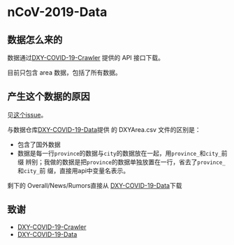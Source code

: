 # nCoV-2019-Data

## 数据怎么来的

数据通过[DXY-COVID-19-Crawler](https://github.com/BlankerL/DXY-COVID-19-Crawler)
提供的 API 接口下载。

目前只包含 area 数据，包括了所有数据。

## 产生这个数据的原因

见[这个issue](https://github.com/BlankerL/DXY-COVID-19-Data/issues/39)。

与数据仓库[DXY-COVID-19-Data](https://github.com/BlankerL/DXY-COVID-19-Data)提供
的 DXYArea.csv 文件的区别是：

- 包含了国外数据
- 数据是每一行`province`的数据与`city`的数据放在一起，用`province_`和`city_`前缀
辨别；我做的数据是把`province`的数据单独放置在一行，省去了`province_`和`city_`前
缀，直接用api中变量名表示。

剩下的 Overall/News/Rumors直接从
[DXY-COVID-19-Data](https://github.com/BlankerL/DXY-COVID-19-Data/csv)下载

## 致谢

- [DXY-COVID-19-Crawler](https://github.com/BlankerL/DXY-COVID-19-Crawler)
- [DXY-COVID-19-Data](https://github.com/BlankerL/DXY-COVID-19-Data)